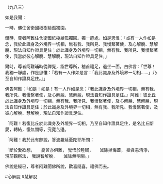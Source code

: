 （九八三）

如是我聞：

一時，佛住舍衛國祇樹給孤獨園。

爾時，尊者阿難住舍衛國祇樹給孤獨園。獨一靜處。如是思惟：「或有一人作如是念，我於此識身及外境界一切相，無有我、我所見、我慢繫著使，及心解脫、慧解脫，現法自知作證具足住；於此識身及外境界一切相，無有我、我所見、我慢繫著使，我當於彼心解脫、慧解脫，現法自知作證具足住。」

爾時，尊者阿難晡時從禪覺，詣世尊所，稽首禮足，退坐一面，白佛言：「世尊！我獨一靜處，作是思惟：『若有一人作如是言：「我此識身及外境界一切相……」乃至自知作證具足住。』」

佛告阿難：「如是！如是！有一人作如是念：『我此識身及外境界一切相，無有我、我所見、我慢繫著使，及心解脫、慧解脫，現法自知作證具足住。』阿難！彼比丘於此識身及外境界一切相，無有我、我所見、我慢繫著使，及心解脫、慧解脫，現法自知作證具足住；於此識身及外境界一切相，無有我、我所見、我慢繫著使，及彼心解脫、慧解脫，現法自知作證具足住。

「阿難！若復比丘於此識身及外境界一切相，乃至自知作證具足住，是名比丘斷愛，轉結，慢無間等，究竟苦邊。

「阿難！我於此有餘說，答波羅延憂陀耶所問：

「斷於愛欲想，　　憂苦亦俱離，
覺悟於睡眠，　　滅除掉悔蓋，
捨貪恚清淨，　　現前觀察法，
我說智解脫，　　滅除無明闇。」

佛說是經已，尊者阿難聞佛所說，歡喜隨喜，禮佛而去。




#心解脫
#慧解脫
